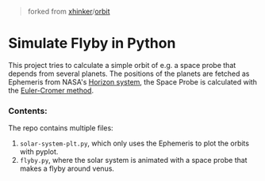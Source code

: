 > forked from [xhinker](https://github.com/xhinker)/[orbit](https://github.com/xhinker/orbit)

# Simulate Flyby in Python
This project tries to calculate a simple orbit of e.g. a space probe that depends from several planets. The positions of the planets are fetched as Ephemeris from NASA's [Horizon system](https://ssd.jpl.nasa.gov/horizons/), the Space Probe is calculated with the [Euler-Cromer method](https://en.wikipedia.org/wiki/Semi-implicit_Euler_method).

### Contents:
The repo contains multiple files:
1. `solar-system-plt.py`, which only uses the Ephemeris to plot the orbits with pyplot.
2. `flyby.py`, where the solar system is animated with a space probe that makes a flyby around venus.

